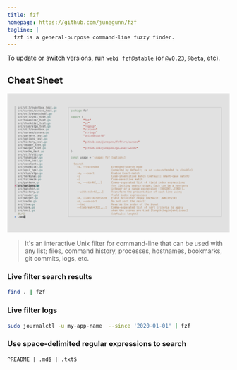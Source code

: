 ```yaml
---
title: fzf
homepage: https://github.com/junegunn/fzf
tagline: |
  fzf is a general-purpose command-line fuzzy finder.
---
```


To update or switch versions, run `webi fzf@stable` (or `@v0.23`, `@beta`, etc).

## Cheat Sheet

![](https://raw.githubusercontent.com/junegunn/i/master/fzf-preview.png)

> It's an interactive Unix filter for command-line that can be used with any
> list; files, command history, processes, hostnames, bookmarks, git commits,
> logs, etc.

### Live filter search results

```sh
find . | fzf
```

### Live filter logs

```sh
sudo journalctl -u my-app-name  --since '2020-01-01' | fzf
```

### Use space-delimited regular expressions to search

```txt
^README | .md$ | .txt$
```

